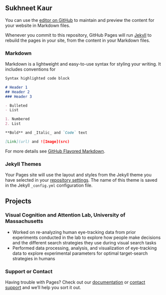 ## Sukhneet Kaur

You can use the [editor on GitHub](https://github.com/sukhneetkaur/personal_webpage/edit/gh-pages/index.md) to maintain and preview the content for your website in Markdown files.

Whenever you commit to this repository, GitHub Pages will run [Jekyll](https://jekyllrb.com/) to rebuild the pages in your site, from the content in your Markdown files.

### Markdown

Markdown is a lightweight and easy-to-use syntax for styling your writing. It includes conventions for

```markdown
Syntax highlighted code block

# Header 1
## Header 2
### Header 3

- Bulleted
- List

1. Numbered
2. List

**Bold** and _Italic_ and `Code` text

[Link](url) and ![Image](src)
```

For more details see [GitHub Flavored Markdown](https://guides.github.com/features/mastering-markdown/).

### Jekyll Themes

Your Pages site will use the layout and styles from the Jekyll theme you have selected in your [repository settings](https://github.com/sukhneetkaur/personal_webpage/settings). The name of this theme is saved in the Jekyll `_config.yml` configuration file.

## Projects

### Visual Cognition and Attention Lab, University of Massachusetts

- Worked on re-analyzing human eye-tracking data from prior experiments conducted in the lab to explore how people make decisions and the different search strategies they use during visual search tasks
- Performed data processing, analysis, and visualization of eye-tracking data to explore experimental parameters for optimal target-search strategies in humans

### Support or Contact

Having trouble with Pages? Check out our [documentation](https://docs.github.com/categories/github-pages-basics/) or [contact support](https://github.com/contact) and we’ll help you sort it out.
